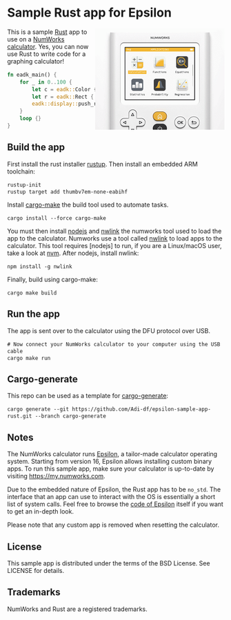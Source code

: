 # Sample Rust app for Epsilon

<img src="/doc/screenshots.gif?raw=true" alt="Sample Rust app for the NumWorks graphing calculator" width="300" align="right">

This is a sample [Rust](https://www.rust-lang.org) app to use on a [NumWorks calculator](https://www.numworks.com). Yes, you can now use Rust to write code for a graphing calculator!

```rust
fn eadk_main() {
    for _ in 0..100 {
        let c = eadk::Color { rgb565: random_u16() };
        let r = eadk::Rect { x: random_coordinate(), y: random_coordinate(), width: random_coordinate(), height: random_coordinate() };
        eadk::display::push_rect_uniform(r, c);
    }
    loop {}
}
```

## Build the app

First install the rust installer [rustup](https://rustup.rs/).
Then install an embedded ARM toolchain:
```shell
rustup-init
rustup target add thumbv7em-none-eabihf
```

Install [cargo-make](https://sagiegurari.github.io/cargo-make/) the build tool used to automate tasks.
```shell
cargo install --force cargo-make  
```

You must then install [nodejs](https://nodejs.org/en/) and [nwlink](https://www.npmjs.com/package/nwlink) the numworks tool used to load the app to the calculator.
Numworks use a tool called [nwlink](https://www.npmjs.com/package/nwlink) to load apps to the calculator.
This tool requires [nodejs] to run, if you are a Linux/macOS user, take a look at [nvm](https://github.com/nvm-sh/nvm).
After nodejs, install nwlink:
```shell
npm install -g nwlink
```

Finally, build using cargo-make:
```shell
cargo make build
```


## Run the app

The app is sent over to the calculator using the DFU protocol over USB.

```shell
# Now connect your NumWorks calculator to your computer using the USB cable
cargo make run
```

## Cargo-generate
This repo can be used as a template for [cargo-generate](https://github.com/cargo-generate/cargo-generate):
```shell
cargo generate --git https://github.com/Adi-df/epsilon-sample-app-rust.git --branch cargo-generate
```

## Notes

The NumWorks calculator runs [Epsilon](http://github.com/numworks/epsilon), a tailor-made calculator operating system. Starting from version 16, Epsilon allows installing custom binary apps. To run this sample app, make sure your calculator is up-to-date by visiting https://my.numworks.com.

Due to the embedded nature of Epsilon, the Rust app has to be `no_std`. The interface that an app can use to interact with the OS is essentially a short list of system calls. Feel free to browse the [code of Epsilon](http://github.com/numworks/epsilon) itself if you want to get an in-depth look.

Please note that any custom app is removed when resetting the calculator.

## License

This sample app is distributed under the terms of the BSD License. See LICENSE for details.

## Trademarks

NumWorks and Rust are a registered trademarks.
